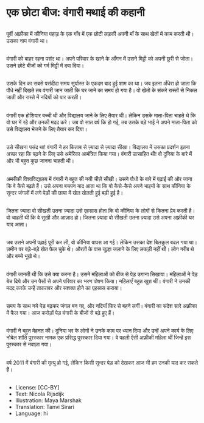 # एक छोटा बीज: वंगारी मथाई की कहानी

##
पूर्वी अफ़्रीका में कीनिया पहाड़ के एक गाँव में एक छोटी लड़की अपनी माँ के साथ खेतों में काम करती थी। उसका नाम वंगारी था।

##
वंगारी को बाहर रहना पसंद था। अपने परिवार के खाने के आँगन में उसने मिट्टी को अपनी छुरी से जोता। उसने छोटे बीजों को गर्म मिट्टी में दबा दिया।

##
उसके दिन का सबसे पसंदीदा समय सूर्यास्त के एकदम बाद हुई शाम का था। जब इतना अँधेरा हो जाता कि पौधे नहीं दिखते तब वंगारी जान जाती कि घर जाने का समय हो गया है। वो खेतों के संकरे रास्तों से निकल जाती और रास्ते में नदियों को पार करती।

##
वंगारी एक होशियार बच्ची थी और विद्यालय जाने के लिए तैयार थी। लेकिन उसके माता-पिता चाहते थे कि वो घर में रहे और उनकी मदद करे। जब वो सात वर्ष कि हो गई, तब उसके बड़े भाई ने अपने माता-पिता को उसे विद्यालय भेजने के लिए तैयार कर दिया।

##
उसे सीखना पसंद था! वंगारी ने हर किताब से ज़्यादा से ज़्यादा सीखा। विद्यालय में उसका प्रदर्शन इतना अच्छा रहा कि पढ़ने के लिए उसे अमेरिका आमंत्रित किया गया। वंगारी उत्साहित थी! वो दुनिया के बारे में और भी बहुत कुछ जानना चाहती थी।

##
अमरीकी विश्वविद्यालय में वंगारी ने बहुत सी नयी चीज़ें सीखी। उसने पौधों के बारे में पढ़ाई की और जाना कि वे कैसे बढ़ते हैं। उसे अपना बचपन याद आता था कि वो कैसे-कैसे अपने भाइयों के साथ कीनिया के सुन्दर जंगलों में लगे पेड़ों की छाया में खेल खेलती हुई बड़ी हुई है।

##
जितना ज़्यादा वो सीखती उतना ज़्यादा उसे एहसास होता कि वो कीनिया के लोगों से कितना प्रेम करती है। वो चाहती थी कि वे सुखी और आज़ाद हो। जितना ज़्यादा वो सीखती उतना ज़्यादा उसे अपना अफ़्रीकी घर याद आता।

##
जब उसने अपनी पढ़ाई पूरी कर ली, वो कीनिया वापस आ गई। लेकिन उसका देश बिलकुल बदल गया था। ज़मीन पर बड़े-बड़े खेत फैल चुके थे। औरतों के पास चूल्हा जलाने के लिए लकड़ी नहीं थी। लोग गरीब थे और बच्चे भूखे थे।

##
वंगारी जानती थी कि उसे क्या करना है। उसने महिलाओं को बीज से पेड़ उगाना सिखाया। महिलाओं ने पेड़ बेच दिये और उन पैसों से अपने परिवार का भरण पोषण किया। महिलाएँ बहुत खुश थीं। वंगारी ने उनकी मदद करके उन्हें ताकतवर और सशक्त होने का एहसास कराया।

##
समय के साथ नये पेड़ बढ़कर जंगल बन गए, और नदियाँ फिर से बहने लगीं। वंगारी का संदेश सारे अफ़्रीका में फैल गया। आज करोड़ों पेड़ वंगारी के बीजों से बढ़े हुए हैं।

##
वंगारी ने बहुत मेहनत की। दुनिया भर के लोगों ने उनके काम पर ध्यान दिया और उन्हें अपने कार्य के लिए नोबेल शांति पुरस्कार नामक एक प्रसिद्ध पुरस्कार दिया गया। वे पहली ऎसी अफ़्रीकी महिला थीं जिन्हें इस पुरस्कार से नवाज़ा गया।

##
वर्ष 2011 में वंगारी की मृत्यु हो गई, लेकिन किसी सुन्दर पेड़ को देखकर आज भी हम उनकी याद कर सकते हैं।

##
* License: [CC-BY]
* Text: Nicola Rijsdijk
* Illustration: Maya Marshak
* Translation: Tanvi Sirari
* Language: hi
